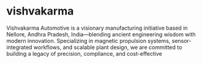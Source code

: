 # vishvakarma
Vishvakarma Automotive is a visionary manufacturing initiative based in Nellore, Andhra Pradesh, India—blending ancient engineering wisdom with modern innovation. Specializing in magnetic propulsion systems, sensor-integrated workflows, and scalable plant design, we are committed to building a legacy of precision, compliance, and cost-effective 
